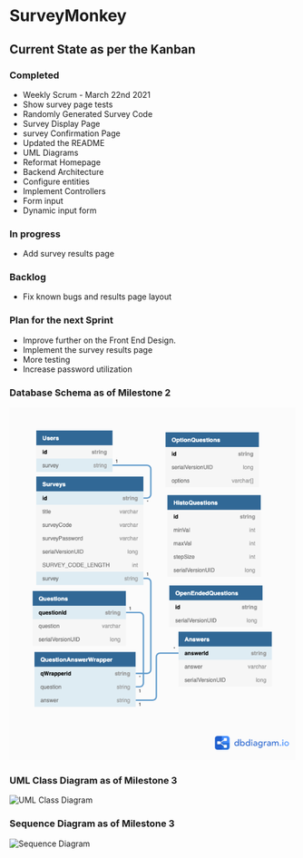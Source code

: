 # SurveyMonkey

## Current State as per the Kanban

### Completed
- Weekly Scrum - March 22nd 2021
- Show survey page tests
- Randomly Generated Survey Code
- Survey Display Page
- survey Confirmation Page
- Updated the README
- UML Diagrams
- Reformat Homepage
- Backend Architecture
- Configure entities
- Implement Controllers
- Form input
- Dynamic input form


### In progress
- Add survey results page

### Backlog
- Fix known bugs and results page layout

### Plan for the next Sprint
- Improve further on the Front End Design.
- Implement the survey results page
- More testing
- Increase password utilization

### Database Schema as of Milestone 2

![Database Schema](src/main/resources/static/images/survey_monkey_er_diagram.png)

### UML Class Diagram as of Milestone 3

![UML Class Diagram](https://user-images.githubusercontent.com/44556924/114176727-8e888880-9909-11eb-84a3-95bd71f6a109.png)


### Sequence Diagram as of Milestone 3

![Sequence Diagram](https://user-images.githubusercontent.com/44556924/112642474-ba8c1000-8e19-11eb-995c-8c011cb1d741.png)



